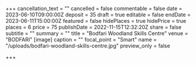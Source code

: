 +++
cancellation_text = ""
cancelled = false
commentable = false
date = 2023-06-10T09:00:00Z
deposit = 35
draft = true
editable = false
endDate = 2023-06-11T15:00:00Z
featured = false
hidePlaces = true
hidePrice = true
places = 6
price = 75
publishDate = 2022-11-15T12:32:20Z
share = false
subtitle = ""
summary = ""
title = "Bodfari Woodland Skills Centre"
venue = "BODFARI"
[image]
caption = ""
focal_point = "Smart"
name = "/uploads/bodfari-woodland-skills-centre.jpg"
preview_only = false

+++
